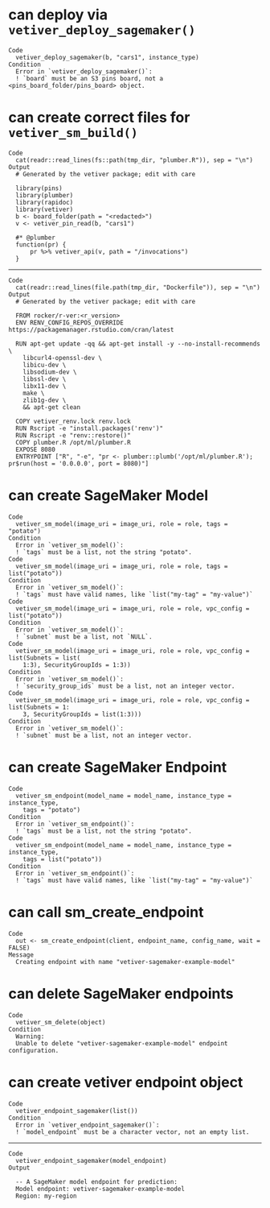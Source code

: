 # can deploy via `vetiver_deploy_sagemaker()`

    Code
      vetiver_deploy_sagemaker(b, "cars1", instance_type)
    Condition
      Error in `vetiver_deploy_sagemaker()`:
      ! `board` must be an S3 pins board, not a <pins_board_folder/pins_board> object.

# can create correct files for `vetiver_sm_build()`

    Code
      cat(readr::read_lines(fs::path(tmp_dir, "plumber.R")), sep = "\n")
    Output
      # Generated by the vetiver package; edit with care
      
      library(pins)
      library(plumber)
      library(rapidoc)
      library(vetiver)
      b <- board_folder(path = "<redacted>")
      v <- vetiver_pin_read(b, "cars1")
      
      #* @plumber
      function(pr) {
          pr %>% vetiver_api(v, path = "/invocations")
      }

---

    Code
      cat(readr::read_lines(file.path(tmp_dir, "Dockerfile")), sep = "\n")
    Output
      # Generated by the vetiver package; edit with care
      
      FROM rocker/r-ver:<r_version>
      ENV RENV_CONFIG_REPOS_OVERRIDE https://packagemanager.rstudio.com/cran/latest
      
      RUN apt-get update -qq && apt-get install -y --no-install-recommends \
        libcurl4-openssl-dev \
        libicu-dev \
        libsodium-dev \
        libssl-dev \
        libx11-dev \
        make \
        zlib1g-dev \
        && apt-get clean
      
      COPY vetiver_renv.lock renv.lock
      RUN Rscript -e "install.packages('renv')"
      RUN Rscript -e "renv::restore()"
      COPY plumber.R /opt/ml/plumber.R
      EXPOSE 8080
      ENTRYPOINT ["R", "-e", "pr <- plumber::plumb('/opt/ml/plumber.R'); pr$run(host = '0.0.0.0', port = 8080)"]

# can create SageMaker Model

    Code
      vetiver_sm_model(image_uri = image_uri, role = role, tags = "potato")
    Condition
      Error in `vetiver_sm_model()`:
      ! `tags` must be a list, not the string "potato".
    Code
      vetiver_sm_model(image_uri = image_uri, role = role, tags = list("potato"))
    Condition
      Error in `vetiver_sm_model()`:
      ! `tags` must have valid names, like `list("my-tag" = "my-value")`
    Code
      vetiver_sm_model(image_uri = image_uri, role = role, vpc_config = list("potato"))
    Condition
      Error in `vetiver_sm_model()`:
      ! `subnet` must be a list, not `NULL`.
    Code
      vetiver_sm_model(image_uri = image_uri, role = role, vpc_config = list(Subnets = list(
        1:3), SecurityGroupIds = 1:3))
    Condition
      Error in `vetiver_sm_model()`:
      ! `security_group_ids` must be a list, not an integer vector.
    Code
      vetiver_sm_model(image_uri = image_uri, role = role, vpc_config = list(Subnets = 1:
        3, SecurityGroupIds = list(1:3)))
    Condition
      Error in `vetiver_sm_model()`:
      ! `subnet` must be a list, not an integer vector.

# can create SageMaker Endpoint

    Code
      vetiver_sm_endpoint(model_name = model_name, instance_type = instance_type,
        tags = "potato")
    Condition
      Error in `vetiver_sm_endpoint()`:
      ! `tags` must be a list, not the string "potato".
    Code
      vetiver_sm_endpoint(model_name = model_name, instance_type = instance_type,
        tags = list("potato"))
    Condition
      Error in `vetiver_sm_endpoint()`:
      ! `tags` must have valid names, like `list("my-tag" = "my-value")`

# can call sm_create_endpoint

    Code
      out <- sm_create_endpoint(client, endpoint_name, config_name, wait = FALSE)
    Message
      Creating endpoint with name "vetiver-sagemaker-example-model"

# can delete SageMaker endpoints

    Code
      vetiver_sm_delete(object)
    Condition
      Warning:
      Unable to delete "vetiver-sagemaker-example-model" endpoint configuration.

# can create vetiver endpoint object

    Code
      vetiver_endpoint_sagemaker(list())
    Condition
      Error in `vetiver_endpoint_sagemaker()`:
      ! `model_endpoint` must be a character vector, not an empty list.

---

    Code
      vetiver_endpoint_sagemaker(model_endpoint)
    Output
      
      -- A SageMaker model endpoint for prediction: 
      Model endpoint: vetiver-sagemaker-example-model
      Region: my-region

